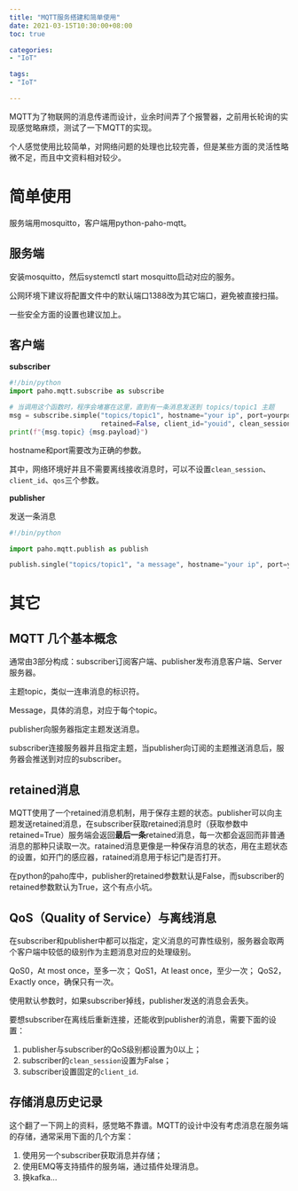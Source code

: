 ```yaml
---
title: "MQTT服务搭建和简单使用"
date: 2021-03-15T10:30:00+08:00
toc: true

categories:
- "IoT"

tags:
- "IoT"

---
```


MQTT为了物联网的消息传递而设计，业余时间弄了个报警器，之前用长轮询的实现感觉略麻烦，测试了一下MQTT的实现。

个人感觉使用比较简单，对网络问题的处理也比较完善，但是某些方面的灵活性略微不足，而且中文资料相对较少。


# 简单使用

服务端用mosquitto，客户端用python-paho-mqtt。

## 服务端

安装mosquitto，然后systemctl start mosquitto启动对应的服务。

公网环境下建议将配置文件中的默认端口1388改为其它端口，避免被直接扫描。

一些安全方面的设置也建议加上。

## 客户端

**subscriber**

```python
#!/bin/python
import paho.mqtt.subscribe as subscribe

# 当调用这个函数时，程序会堵塞在这里，直到有一条消息发送到 topics/topic1 主题
msg = subscribe.simple("topics/topic1", hostname="your ip", port=yourport,
                       retained=False, client_id="youid", clean_session=False, qos=1)
print(f"{msg.topic} {msg.payload}")
```

hostname和port需要改为正确的参数。

其中，网络环境好并且不需要离线接收消息时，可以不设置`clean_session`、`client_id`、`qos`三个参数。

**publisher**

发送一条消息

```python
#!/bin/python

import paho.mqtt.publish as publish

publish.single("topics/topic1", "a message", hostname="your ip", port=yourport, qos=1)
```

# 其它

## MQTT 几个基本概念

通常由3部分构成：subscriber订阅客户端、publisher发布消息客户端、Server服务器。

主题topic，类似一连串消息的标识符。

Message，具体的消息，对应于每个topic。

publisher向服务器指定主题发送消息。

subscriber连接服务器并且指定主题，当publisher向订阅的主题推送消息后，服务器会推送到对应的subscriber。

## retained消息

MQTT使用了一个retained消息机制，用于保存主题的状态。publisher可以向主题发送retained消息，在subscriber获取retained消息时（获取参数中retained=True）服务端会返回**最后一条**retained消息，每一次都会返回而非普通消息的那种只读取一次。ratained消息更像是一种保存消息的状态，用在主题状态的设置，如开门的感应器，ratained消息用于标记门是否打开。

在python的paho库中，publisher的retained参数默认是False，而subscriber的retained参数默认为True，这个有点小坑。

## QoS（Quality of Service）与离线消息

在subscriber和publisher中都可以指定，定义消息的可靠性级别，服务器会取两个客户端中较低的级别作为主题消息对应的处理级别。

QoS0，At most once，至多一次；
QoS1，At least once，至少一次；
QoS2，Exactly once，确保只有一次。

使用默认参数时，如果subscriber掉线，publisher发送的消息会丢失。

要想subscriber在离线后重新连接，还能收到publisher的消息，需要下面的设置：

1. publisher与subscriber的QoS级别都设置为0以上；
2. subscriber的`clean_session`设置为False；
3. subscriber设置固定的`client_id`.

## 存储消息历史记录

这个翻了一下网上的资料，感觉略不靠谱。MQTT的设计中没有考虑消息在服务端的存储，通常采用下面的几个方案：

1. 使用另一个subscriber获取消息并存储；
2. 使用EMQ等支持插件的服务端，通过插件处理消息。
3. 换kafka...

